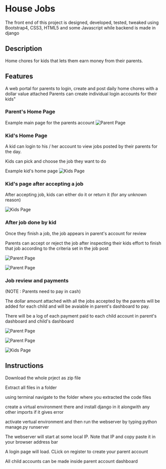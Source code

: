 # House Jobs
The front end of this project is designed, developed, tested, tweaked using Bootstrap4, CSS3, HTML5 and some Javascript while backend is made in django

## Description
Home chores for kids that lets them earn money from their parents.

## Features
A web portal for parents to login, create and post daily home chores with a dollar value attached
Parents can create individual login accounts for their kids"

### Parent's Home Page
Example main page for the parents account
![Parent Page](https://github.com/fnmalik2002/HomeProject/blob/main/Resources/parent's%20main%20page.png)

### Kid's Home Page
A kid can login to his / her account to view jobs posted by their parents for the day.

Kids can pick and choose the job they want to do

Example kid's home page
![Kids Page](https://github.com/fnmalik2002/HomeProject/blob/main/Resources/child's%20main%20page.png)

### Kid's page after accepting a job
After accepting job, kids can either do it or return it (for any unknown reason)

![Kids Page](https://github.com/fnmalik2002/HomeProject/blob/main/Resources/job%20accepted%20page.png)

### After job done by kid
Once they finish a job, the job appears in parent's account for review

Parents can accept or reject the job after inspecting their kids effort to finish that job according to the criteria set in the job post


![Parent Page](https://github.com/fnmalik2002/HomeProject/blob/main/Resources/job%20review%20page%202.png)

![Parent Page](https://github.com/fnmalik2002/HomeProject/blob/main/Resources/job%20review%20page1.png)

### Job review and payments
(NOTE : Parents need to pay in cash)

The dollar amount attached with all the jobs accepted by the parents will be added for each child and will be avaiable in parent's dashboard to pay.

There will be a log of each payment paid to each child account in parent's dashboard and child's dashboard


![Parent Page](https://github.com/fnmalik2002/HomeProject/blob/main/Resources/pay%20the%20job.png)

![Parent Page](https://github.com/fnmalik2002/HomeProject/blob/main/Resources/parent's%20dashboard.png)

![Kids Page](https://github.com/fnmalik2002/HomeProject/blob/main/Resources/child's%20dashboard.png)

## Instructions

Download the whole prject as zip file

Extract all files in a folder

using terminal navigate to the folder where you extracted the code files

create a virtual environment there and install django in it alongwith any other imports if it gives error

activate vertual environment and then run the webserver by typing python manage.py runserver

The webserver will start at some local IP. Note that IP and copy paste it in your browser address bar 

A login page will load. CLick on register to create your parent account

All child accounts can be made inside parent account dashboard



